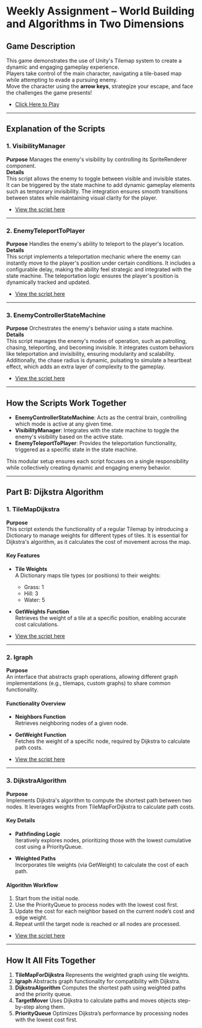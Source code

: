 # Weekly Assignment – World Building and Algorithms in Two Dimensions

## Game Description

This game demonstrates the use of Unity's Tilemap system to create a dynamic and engaging gameplay experience.  
Players take control of the main character, navigating a tile-based map while attempting to evade a pursuing enemy.<br>
Move the character using the **arrow keys**, strategize your escape, and face the challenges the game presents!
- [Click Here to Play ](https://tomgoz.itch.io/tilemapalgo)
---

## Explanation of the Scripts

### 1. VisibilityManager
**Purpose** Manages the enemy's visibility by controlling its SpriteRenderer component.  
**Details**  
This script allows the enemy to toggle between visible and invisible states. It can be triggered by the state machine to add dynamic gameplay elements such as temporary invisibility. The integration ensures smooth transitions between states while maintaining visual clarity for the player.  
- [View the script here](https://github.com/ComputerGameDev/05-tilemap-pathfinding/blob/master/Assets/Scripts/3-enemies/VisibilityManager.cs)

---

### 2. EnemyTeleportToPlayer
**Purpose** Handles the enemy's ability to teleport to the player's location.  
**Details**  
This script implements a teleportation mechanic where the enemy can instantly move to the player's position under certain conditions. It includes a configurable delay, making the ability feel strategic and integrated with the state machine. The teleportation logic ensures the player's position is dynamically tracked and updated.  
- [View the script here](https://github.com/ComputerGameDev/05-tilemap-pathfinding/blob/master/Assets/Scripts/3-enemies/EnemyTeleportToPlayer.cs)

---

### 3. EnemyControllerStateMachine
**Purpose** Orchestrates the enemy's behavior using a state machine.  
**Details**  
This script manages the enemy's modes of operation, such as patrolling, chasing, teleporting, and becoming invisible. It integrates custom behaviors like teleportation and invisibility, ensuring modularity and scalability. Additionally, the chase radius is dynamic, pulsating to simulate a heartbeat effect, which adds an extra layer of complexity to the gameplay.  
- [View the script here](https://github.com/ComputerGameDev/05-tilemap-pathfinding/blob/master/Assets/Scripts/3-enemies/EnemyControllerStateMachine.cs)

---

## How the Scripts Work Together
- **EnemyControllerStateMachine**: Acts as the central brain, controlling which mode is active at any given time.
- **VisibilityManager**: Integrates with the state machine to toggle the enemy's visibility based on the active state.
- **EnemyTeleportToPlayer**: Provides the teleportation functionality, triggered as a specific state in the state machine.

This modular setup ensures each script focuses on a single responsibility while collectively creating dynamic and engaging enemy behavior.

---

## Part B: Dijkstra Algorithm

### 1. TileMapDijkstra
**Purpose**  
This script extends the functionality of a regular Tilemap by introducing a Dictionary to manage weights for different types of tiles. It is essential for Dijkstra's algorithm, as it calculates the cost of movement across the map.

#### Key Features
- **Tile Weights**  
  A Dictionary maps tile types (or positions) to their weights:
  - Grass: 1
  - Hill: 3
  - Water: 5

- **GetWeights Function**  
  Retrieves the weight of a tile at a specific position, enabling accurate cost calculations.

- [View the script here](https://github.com/ComputerGameDev/05-tilemap-pathfinding/blob/master/Assets/Scripts/0-bfs/TilemapGraphDijkstra.cs)

---

### 2. Igraph
**Purpose**  
An interface that abstracts graph operations, allowing different graph implementations (e.g., tilemaps, custom graphs) to share common functionality.

#### Functionality Overview
- **Neighbors Function**  
  Retrieves neighboring nodes of a given node.

- **GetWeight Function**  
  Fetches the weight of a specific node, required by Dijkstra to calculate path costs.

- [View the script here](https://github.com/ComputerGameDev/05-tilemap-pathfinding/blob/master/Assets/Scripts/0-bfs/IGraph.cs)

---

### 3. DijkstraAlgorithm
**Purpose**  
Implements Dijkstra's algorithm to compute the shortest path between two nodes. It leverages weights from TileMapForDijkstra to calculate path costs.

#### Key Details
- **Pathfinding Logic**  
  Iteratively explores nodes, prioritizing those with the lowest cumulative cost using a PriorityQueue.

- **Weighted Paths**  
  Incorporates tile weights (via GetWeight) to calculate the cost of each path.

#### Algorithm Workflow
1. Start from the initial node.
2. Use the PriorityQueue to process nodes with the lowest cost first.
3. Update the cost for each neighbor based on the current node’s cost and edge weight.
4. Repeat until the target node is reached or all nodes are processed.

- [View the script here](https://github.com/ComputerGameDev/05-tilemap-pathfinding/blob/master/Assets/Scripts/0-bfs/DijkstraAlgorithm.cs)

---

## How It All Fits Together

1. **TileMapForDijkstra** Represents the weighted graph using tile weights.
2. **Igraph** Abstracts graph functionality for compatibility with Dijkstra.
3. **DijkstraAlgorithm** Computes the shortest path using weighted paths and the priority queue.
4. **TargetMover** Uses Dijkstra to calculate paths and moves objects step-by-step along them.
5. **PriorityQueue** Optimizes Dijkstra’s performance by processing nodes with the lowest cost first.
